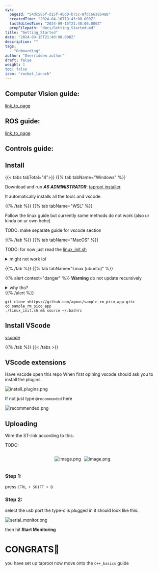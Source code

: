 ```yaml
---
sys:
  pageId: "54dc585f-d15f-45d0-b75c-8fdc66a854a8"
  createdTime: "2024-04-16T19:43:00.000Z"
  lastEditedTime: "2024-09-15T21:40:00.000Z"
  propFilepath: "docs/Getting_Started.md"
title: "Getting_Started"
date: "2024-09-15T21:40:00.000Z"
description: ""
tags:
  - "Onboarding"
author: "Overridden author"
draft: false
weight: 1
toc: false
icon: "rocket_launch"
---
```


## Computer Vision guide:

[link_to_page](86d45bc0-388b-4d26-8848-44f255f73d0e)

## ROS guide:

[link_to_page](3c76c1de-ec8f-46d6-8b0a-294005edc2d5)

## Controls guide:

## Install

{{< tabs tabTotal="4">}}
{{% tab tabName="Windows" %}}

Download and run _**AS ADMINISTRATOR**_: [taproot installer](https://github.com/Thornbots/TeachingFreshies/releases/tag/1.0)

It automatically installs all the tools and vscode.

{{% /tab %}}
{{% tab tabName="WSL" %}}

Follow the linux guide but currently some methods do not work (also ur kinda on ur own hehe)

TODO: make separate guide for vscode section

{{% /tab %}}
{{% tab tabName="MacOS" %}}

TODO: for now just read the [linux_init.sh](https://github.com/agmui/sample_rm_pico_app/blob/main/linux_init.sh)

<details>
<summary>might not work lol</summary>

`brew install libusb pkg-config`

Next install: [vscode](https://code.visualstudio.com/Download)

</details>

{{% /tab %}}
{{% tab tabName="Linux (ubuntu)" %}}

{{% alert context="danger" %}}
**Warning** do not update recursively
<details>
<summary>why tho?</summary>
There are some submodules that may go on for a while (like tinyusb) and I highly
recommend you don't need to get them.
If you want to see what submodules I update just look in `linux_init.sh`
</details>
{{% /alert %}}

```shell
git clone <https://github.com/agmui/sample_rm_pico_app.git>
cd sample_rm_pico_app
./linux_init.sh && source ~/.bashrc
```

## Install VScode

[vscode](https://code.visualstudio.com/Download)

{{% /tab %}}
{{< /tabs >}}

## VScode extensions

Have vscode open this repo
When first opining vscode should ask you to install the plugins

![install_plugins.png](https://prod-files-secure.s3.us-west-2.amazonaws.com/d518164a-d88e-44d1-a4ee-3adb3bd8bce0/89bd30f0-1825-4e77-867b-0a41ce370880/install_plugins.png?X-Amz-Algorithm=AWS4-HMAC-SHA256&X-Amz-Content-Sha256=UNSIGNED-PAYLOAD&X-Amz-Credential=ASIAZI2LB466XJNBDXSL%2F20250310%2Fus-west-2%2Fs3%2Faws4_request&X-Amz-Date=20250310T090742Z&X-Amz-Expires=3600&X-Amz-Security-Token=IQoJb3JpZ2luX2VjEEEaCXVzLXdlc3QtMiJIMEYCIQDDRi%2Fyv14YZ4HjvHwsqQpYK0%2BFXTrEIVUjwuUec8276QIhAMB2epC4kuuSnA%2Fe2ZPgxW9V4BsR6ZmuToKr4sDMayoBKogECIr%2F%2F%2F%2F%2F%2F%2F%2F%2F%2FwEQABoMNjM3NDIzMTgzODA1IgxjHvJat%2BKWCSXIdY8q3ANyspVUnxzmKmUvSPXBTCAFvUEBj9defCdcVu0jrvUrbwgCrkMWADLA6QIWDgrl4PU3hMXixxYpERh2RrPeQJBsxdPRwBS50vpLjUUe2SehFcdhVx%2BmqKzi8Hs4GKHMhZGN0RfQrIbZUgceYoQTwNKJT9b1N86ALvpt6cG5qviHHQK8os5FjSMJQkXb9w9ZW5Waa9mobSiGiozkY8X%2FhprW%2B6kh%2FUiJFx0mXT2WULzbD%2FzuVg1EZJNjNqmMsQCkiulI7njPMTJsLBYGofqDmMwPffHMYPlXfS6GNIJCsCNz342wauUkHZ9G1KW5CcSkHSnR%2FZBP%2FKGjhc6hn24U6YBTayMvz%2Fc4k9%2Bi9%2F4u8EPEVNamyjFfIaQZWBo%2BGceAT%2FEumSyGYYVXYF3al26Uchmzj6b4PIZdTqDqiNqzJmEAaFg4emsTcQeE15puwaamq9YroRSC4HxUyLQnWzIHxaxN4FWftykdWa51vnnHqvB7fl56%2BLa1KlJFZjYpeyLDbg2RO64dVzjEQidlvxlJx8UPOJJ6ksK4sho079%2FSAekj5NomhqE8fMXEiaRczTd9C4e%2BZFjDpbHJydr8ssztBNuhEcZ3HwMB0gZIgAm%2BZn47ybA86rGpr2anMxmogzCSybq%2BBjqkAegK06TnP6DgfdHWge9LcI%2BCoIM%2FEon4PSKkuShksLhpRZK26SalfrNGmnFHRO%2F9AqOLFGEmucfz2qrGgqYrnW%2BlqNz%2FJPw7LORy4CdQn%2BEYKiSWQpWRfeGs4ZrnUlzNbrwYrLXzIdzpM5o2Zd%2F6fkhXr%2B40S%2BExPiImaHTNkPmeh%2Bgr7t%2Bv%2Bv8XLUEaNjOKarKC8d2dZNpCP95bU3eNpdume%2Byh&X-Amz-Signature=a604031946164420773fa1ef4a50b8078c26c9cb98232432b2e316407fc5d82c&X-Amz-SignedHeaders=host&x-id=GetObject)

If not just type `@recommended` here  

![recommended.png](https://prod-files-secure.s3.us-west-2.amazonaws.com/d518164a-d88e-44d1-a4ee-3adb3bd8bce0/61e661e9-5d85-4dfc-be0d-8d2097a5e793/recommended.png?X-Amz-Algorithm=AWS4-HMAC-SHA256&X-Amz-Content-Sha256=UNSIGNED-PAYLOAD&X-Amz-Credential=ASIAZI2LB466XJNBDXSL%2F20250310%2Fus-west-2%2Fs3%2Faws4_request&X-Amz-Date=20250310T090742Z&X-Amz-Expires=3600&X-Amz-Security-Token=IQoJb3JpZ2luX2VjEEEaCXVzLXdlc3QtMiJIMEYCIQDDRi%2Fyv14YZ4HjvHwsqQpYK0%2BFXTrEIVUjwuUec8276QIhAMB2epC4kuuSnA%2Fe2ZPgxW9V4BsR6ZmuToKr4sDMayoBKogECIr%2F%2F%2F%2F%2F%2F%2F%2F%2F%2FwEQABoMNjM3NDIzMTgzODA1IgxjHvJat%2BKWCSXIdY8q3ANyspVUnxzmKmUvSPXBTCAFvUEBj9defCdcVu0jrvUrbwgCrkMWADLA6QIWDgrl4PU3hMXixxYpERh2RrPeQJBsxdPRwBS50vpLjUUe2SehFcdhVx%2BmqKzi8Hs4GKHMhZGN0RfQrIbZUgceYoQTwNKJT9b1N86ALvpt6cG5qviHHQK8os5FjSMJQkXb9w9ZW5Waa9mobSiGiozkY8X%2FhprW%2B6kh%2FUiJFx0mXT2WULzbD%2FzuVg1EZJNjNqmMsQCkiulI7njPMTJsLBYGofqDmMwPffHMYPlXfS6GNIJCsCNz342wauUkHZ9G1KW5CcSkHSnR%2FZBP%2FKGjhc6hn24U6YBTayMvz%2Fc4k9%2Bi9%2F4u8EPEVNamyjFfIaQZWBo%2BGceAT%2FEumSyGYYVXYF3al26Uchmzj6b4PIZdTqDqiNqzJmEAaFg4emsTcQeE15puwaamq9YroRSC4HxUyLQnWzIHxaxN4FWftykdWa51vnnHqvB7fl56%2BLa1KlJFZjYpeyLDbg2RO64dVzjEQidlvxlJx8UPOJJ6ksK4sho079%2FSAekj5NomhqE8fMXEiaRczTd9C4e%2BZFjDpbHJydr8ssztBNuhEcZ3HwMB0gZIgAm%2BZn47ybA86rGpr2anMxmogzCSybq%2BBjqkAegK06TnP6DgfdHWge9LcI%2BCoIM%2FEon4PSKkuShksLhpRZK26SalfrNGmnFHRO%2F9AqOLFGEmucfz2qrGgqYrnW%2BlqNz%2FJPw7LORy4CdQn%2BEYKiSWQpWRfeGs4ZrnUlzNbrwYrLXzIdzpM5o2Zd%2F6fkhXr%2B40S%2BExPiImaHTNkPmeh%2Bgr7t%2Bv%2Bv8XLUEaNjOKarKC8d2dZNpCP95bU3eNpdume%2Byh&X-Amz-Signature=17335ae3c0e2e2a88ba1a2d81c364e99d48fea265ac00076f10bbdd50234f9f8&X-Amz-SignedHeaders=host&x-id=GetObject)

## Uploading

Wire the ST-link according to this:

TODO:

<div style="display: flex;flex-direction: row; column-gap:10px; max-width: 630px;justify-content: center;">
<div>

![image.png](https://prod-files-secure.s3.us-west-2.amazonaws.com/d518164a-d88e-44d1-a4ee-3adb3bd8bce0/210ecb78-1116-4d7b-b9b7-2292f66fa2c2/image.png?X-Amz-Algorithm=AWS4-HMAC-SHA256&X-Amz-Content-Sha256=UNSIGNED-PAYLOAD&X-Amz-Credential=ASIAZI2LB466RBDXJNSM%2F20250310%2Fus-west-2%2Fs3%2Faws4_request&X-Amz-Date=20250310T090746Z&X-Amz-Expires=3600&X-Amz-Security-Token=IQoJb3JpZ2luX2VjEEEaCXVzLXdlc3QtMiJIMEYCIQCHIu6eDq4ATrnD6AMdjHWZZU7kHP%2F%2FJKlkYkoNXaJTigIhAO7n4EgS0FT2wbHj2wo9kLAfueSTUsZk3FVPQhybi5LVKogECIr%2F%2F%2F%2F%2F%2F%2F%2F%2F%2FwEQABoMNjM3NDIzMTgzODA1Igwlhv1WUPDWSamAN%2FIq3AMIOF9RPmM1NolNhh3eSmdiF1wY%2FzOVuzNw5nJdQ8TLvs6xY8RVcfMcgqY8keTy%2FVlCbzzJtpZ5h8w7LuiOANvL6cAva62NObrlGC6KNh0K4vVQx8gQkggct%2FYeEnFlEz9zd2f9vDfP%2Fcfg0NZsB2nbaNjEZ2CgwPW4RznrMzx813jV2ioY%2B5WZpcAGsm5Sd5w7g1Mfbht0qp30%2FTQgQHbOP9w3SFoMv53xE2qeM2%2Fg7JWhRTlOyNI3EppQgxZ5ULaDaqnF6NM8WRWSgoQKbvQsXLMoq8ohgXN2XPGybOfFnuZzA%2FTm1D%2B%2F3CWsnBVy40CJaSd8HnugYuFYTuGrmpiekGDmqNgjDJZS1X5iRpxTu9U6IEc2OmpylS52Wz1%2F7bnNOKVFZVKYwiRt7uhv9ck8OrK%2BgP%2BvBGF%2BjopyE5ZbVSyiurXvtWDqBnJDZGDV6evnR%2BGVhP6J517et6kt9DLyulVNcefJQ5Oqh%2FaeuVXvounoXkPg%2BSrhulpxq1e2P3uftiNmxd5krkNuGOCjpshjA6gvyjuy%2BRMDAmOVXM20swTtN5YG%2BCQfJ3yq8WBnz9m5iGk7BfUbn4m4nqPBPIDUE%2FftjsaOeoHowVsutgvn2IUV42Sb4dgXMXhTUjCmyLq%2BBjqkAc4hELwdGC0E3ukqOqn3Y9wda%2FUkP4GgRM%2Ffeu%2BHzwo52MCVxHJwMi4A90ON4%2FYhMBo2o7K1R%2B%2Fq2zMQkbIJHxzfej5BemZYe4qmzbmyKCGug4fZypg5t7aCwWwBvS6RZTWlhDR5r9KlVUwx5XBbts3ZVPgoPoxtL2NDFNkP6U909Jf2xVMTMglwYCUd0%2F%2F7H3KbFzy3%2B0EBvoWcU8aIHZvDSc16&X-Amz-Signature=770803da8ce75a9e587f51825e0654f6c86d7fd9b134f3a0e1fe54a4d8456b63&X-Amz-SignedHeaders=host&x-id=GetObject)

</div>
<div>

![image.png](https://prod-files-secure.s3.us-west-2.amazonaws.com/d518164a-d88e-44d1-a4ee-3adb3bd8bce0/33a0fd0f-8ca6-4a86-8e09-26e95ded1fff/image.png?X-Amz-Algorithm=AWS4-HMAC-SHA256&X-Amz-Content-Sha256=UNSIGNED-PAYLOAD&X-Amz-Credential=ASIAZI2LB4667SOHUQ6O%2F20250310%2Fus-west-2%2Fs3%2Faws4_request&X-Amz-Date=20250310T090746Z&X-Amz-Expires=3600&X-Amz-Security-Token=IQoJb3JpZ2luX2VjEEEaCXVzLXdlc3QtMiJHMEUCIQCJQUKMc43DGJKwKgKI7qa6UqtNLpgE4GZ8m7BsuLONbAIgTyGv4IgQvu6kA51RjgwvXxAMTzDzjUSzbrkSqBf0Mw4qiAQIiv%2F%2F%2F%2F%2F%2F%2F%2F%2F%2FARAAGgw2Mzc0MjMxODM4MDUiDJ9AXE3lEpAegTkaIircA8C6b5A2Nno0p2y4ooOey4eI0clheam1xAmCzLjH%2BVUcOmCtAParC4h5oKdwmk7Rtmyq6DNsI3qvvMR2z8bMX2Gvj5XmcWkZHWjazZ%2BMS5XN%2FjabQ%2F4ywIBO1nhY%2BBrgrLv2V%2BmBOPe7RtduN2SqfGOxs1HhAh7vuO%2FH6SORAyxOGyZ2B0scvCHFWjt6zt4%2FADJQsi8zzney5E1xCbi8uVt1NvCCEQBU67xPy63UwPfFVuKPnyTBkFIePpLhez4XL6aNWqoMbmvYTo0wgQ3M3jPMEZ5YdIzC98sRwkLaA%2BxRYj6PuHZJ2xdCwsbAP1d%2BVCfKVqKUwxEbV3TmGUEzCOhnyfF6QKnnwJp29Tq%2Ffhls%2BE7tF7FqPTCq32E6SORkcrbE9LTDks5dvVYVKCKk9GFhC41qZvnBQHcU5RyUpl4rq%2FtqRIx%2B0%2FeDkpfPzAMW1HDO5qnhudB01%2FDI45RU%2BH7YRILl%2Fic5gXeE%2BLj5f6QAjLCv6vdF%2BZf3Ckpgn1dl3Kbm4hdyIOsa6D0FhHIJpW9o3O6LL5UI4lBvqySkNfs0MpimEmpVXIk1hnJplzNksuIZqjvhZUeTbAuLqmpgoezxk1z7f7XrMPRF5Kqab15FJ1eByoU%2B8fMudYVpMLXIur4GOqUBrQVBYB1GPfyj4v4EJxgqZAHFKDl2wpK%2BhXLM55qKvApPCT43AaUQKbDwJai69j%2BRjQe87hREXTr%2B%2BEDYKjGwI9C%2F%2FihxbFoqsexalVPtCSnCvGZiZJ1rVzlzxHbGmy5YmhREp3nQhEq9BcTctOf4Q%2F8ihb8L6sWXV5vZ0vtVsgInidV7x7E4kURGTlhwTUGIAeHKywTIzfJQv4dsjueGZq3jl9hB&X-Amz-Signature=7d800616a61f1cede6b41f8af9f0ab59ec3638cad9db76ed803da9e4ef3a05c6&X-Amz-SignedHeaders=host&x-id=GetObject)

</div>
</div>

### Step 1:

press `CTRL + SHIFT + B`

### Step 2:

select the usb port the type-c is plugged in it should look like this:

![serial_monitor.png](https://prod-files-secure.s3.us-west-2.amazonaws.com/d518164a-d88e-44d1-a4ee-3adb3bd8bce0/f03f4774-05d4-4393-b6a0-d5efb6d315ab/serial_monitor.png?X-Amz-Algorithm=AWS4-HMAC-SHA256&X-Amz-Content-Sha256=UNSIGNED-PAYLOAD&X-Amz-Credential=ASIAZI2LB466XJNBDXSL%2F20250310%2Fus-west-2%2Fs3%2Faws4_request&X-Amz-Date=20250310T090742Z&X-Amz-Expires=3600&X-Amz-Security-Token=IQoJb3JpZ2luX2VjEEEaCXVzLXdlc3QtMiJIMEYCIQDDRi%2Fyv14YZ4HjvHwsqQpYK0%2BFXTrEIVUjwuUec8276QIhAMB2epC4kuuSnA%2Fe2ZPgxW9V4BsR6ZmuToKr4sDMayoBKogECIr%2F%2F%2F%2F%2F%2F%2F%2F%2F%2FwEQABoMNjM3NDIzMTgzODA1IgxjHvJat%2BKWCSXIdY8q3ANyspVUnxzmKmUvSPXBTCAFvUEBj9defCdcVu0jrvUrbwgCrkMWADLA6QIWDgrl4PU3hMXixxYpERh2RrPeQJBsxdPRwBS50vpLjUUe2SehFcdhVx%2BmqKzi8Hs4GKHMhZGN0RfQrIbZUgceYoQTwNKJT9b1N86ALvpt6cG5qviHHQK8os5FjSMJQkXb9w9ZW5Waa9mobSiGiozkY8X%2FhprW%2B6kh%2FUiJFx0mXT2WULzbD%2FzuVg1EZJNjNqmMsQCkiulI7njPMTJsLBYGofqDmMwPffHMYPlXfS6GNIJCsCNz342wauUkHZ9G1KW5CcSkHSnR%2FZBP%2FKGjhc6hn24U6YBTayMvz%2Fc4k9%2Bi9%2F4u8EPEVNamyjFfIaQZWBo%2BGceAT%2FEumSyGYYVXYF3al26Uchmzj6b4PIZdTqDqiNqzJmEAaFg4emsTcQeE15puwaamq9YroRSC4HxUyLQnWzIHxaxN4FWftykdWa51vnnHqvB7fl56%2BLa1KlJFZjYpeyLDbg2RO64dVzjEQidlvxlJx8UPOJJ6ksK4sho079%2FSAekj5NomhqE8fMXEiaRczTd9C4e%2BZFjDpbHJydr8ssztBNuhEcZ3HwMB0gZIgAm%2BZn47ybA86rGpr2anMxmogzCSybq%2BBjqkAegK06TnP6DgfdHWge9LcI%2BCoIM%2FEon4PSKkuShksLhpRZK26SalfrNGmnFHRO%2F9AqOLFGEmucfz2qrGgqYrnW%2BlqNz%2FJPw7LORy4CdQn%2BEYKiSWQpWRfeGs4ZrnUlzNbrwYrLXzIdzpM5o2Zd%2F6fkhXr%2B40S%2BExPiImaHTNkPmeh%2Bgr7t%2Bv%2Bv8XLUEaNjOKarKC8d2dZNpCP95bU3eNpdume%2Byh&X-Amz-Signature=179544f199703aafd3d5b1600c9a7abda771749fd4070d3adf898d150d6caa7a&X-Amz-SignedHeaders=host&x-id=GetObject)

then hit **Start Monitoring**

# CONGRATS🎉

you have set up taproot now move onto the `C++_basics` guide
